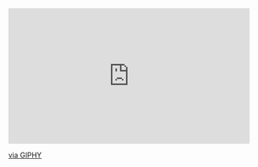 
<iframe src="https://giphy.com/embed/cgMq5C1TN4iDxHBA06" width="480" height="270" frameBorder="0" class="giphy-embed" allowFullScreen></iframe><p><a href="https://giphy.com/gifs/cgMq5C1TN4iDxHBA06">via GIPHY</a></p>

<!--
**Manyaverma/Manyaverma** is a ✨ _special_ ✨ repository because its `README.md` (this file) appears on your GitHub profile.

Here are some ideas to get you started:

- 🔭 I’m currently working on ...
- 🌱 I’m currently learning ...
- 👯 I’m looking to collaborate on ...
- 🤔 I’m looking for help with ...
- 💬 Ask me about ...
- 📫 How to reach me: ...
- 😄 Pronouns: ...
- ⚡ Fun fact: ...
-->


